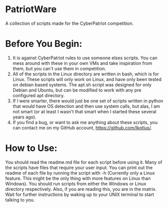 # PatriotWare

A collection of scripts made for the CyberPatriot competition.

# Before You Begin:

1. It is against CyberPatriot rules to use someone elses scripts. You can mess around with these in your own VMs and take inspiration from them, but you can't use them in competition.
2. All of the scripts in the Linux directory are written in bash, which is for Linux. These scripts will only work on Linux, and have only been tested on debian based systems. The apt.sh script was designed for only Debian and Ubuntu, but can be modified to work with any pre configured apt directory.
3. If I were smarter, there would just be one set of scripts written in python that would have OS detection and then use system calls, but alas, I am not smart (or at least I wasn't that smart when I started these several years ago).
4. If you find a bug, or want to ask me anything about these scripts, you can contact me on my GitHub account, https://github.com/lkotlus/.

# How to Use:

You should read the readme.md file for each script before using it. Many of the scripts have files that require your user input. You can print out the readme of each file by running the script with -h (Currently only a Linux feature. This might be the only thing with more features on Linux than Windows). You should run scripts from either the Windows or Linux directory respectively. Also, if you are reading this, you are in the matrix. Wait for further instructions by waking up to your UNIX terminal to start talking to you.
